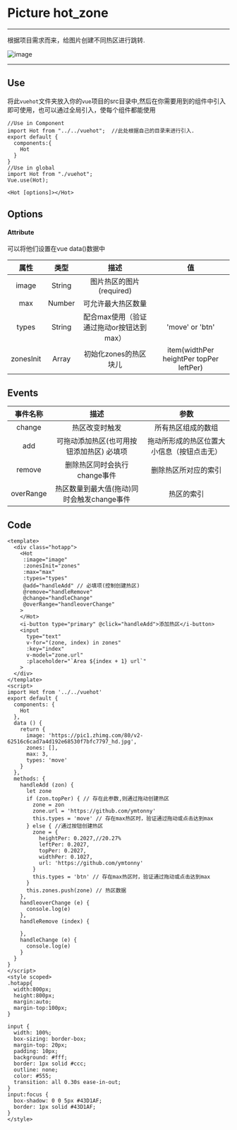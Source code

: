 ﻿# Picture hot_zone

---
根据项目需求而来，给图片创建不同热区进行跳转.

![image](http://wx2.sinaimg.cn/large/005SNrnIgy1g2ensfkq03g30os0iethj.gif)

---
## Use
将此`vuehot`文件夹放入你的`vue`项目的src目录中,然后在你需要用到的组件中引入即可使用，也可以通过全局引入，使每个组件都能使用
``` breach
//Use in Component
import Hot from "../../vuehot";  //此处根据自己的目录来进行引入.
export default {
  components:{
    Hot
  }
}
//Use in global
import Hot from "./vuehot";
Vue.use(Hot);

<Hot [options]></Hot>
```
## Options
#### Attribute
可以将他们设置在vue data()数据中

| 属性 | 类型 | 描述 | 值 |
| :-:  | :-:  | :-:  | :-: |
| image| String | 图片热区的图片(required) | |
| max | Number | 可允许最大热区数量 |  |
| types | String | 配合max使用（验证通过拖动or按钮达到max）| 'move' or 'btn' |
| zonesInit  | Array | 初始化zones的热区块儿 | item(widthPer heightPer topPer leftPer) |

## Events

| 事件名称 | 描述 | 参数 |
| :-:      | :-:  | :-:  |
| change   | 热区改变时触发 | 所有热区组成的数组 |
| add     | 可拖动添加热区(也可用按钮添加热区) 必填项 | 拖动所形成的热区位置大小信息（按钮点击无） |
| remove  | 删除热区同时会执行change事件 | 删除热区所对应的索引 |
| overRange | 热区数量到最大值(拖动)同时会触发change事件 | 热区的索引 |

## Code
``` breach
<template>
  <div class="hotapp">
    <Hot
     :image="image"
     :zonesInit="zones"
     :max="max"
     :types="types"
     @add="handleAdd" // 必填项(控制创建热区)
     @remove="handleRemove"
     @change="handleChange"
     @overRange="handleoverChange"
    >
    </Hot>
    <i-button type="primary" @click="handleAdd">添加热区</i-button>
    <input
      type="text"
      v-for="(zone, index) in zones"
      :key="index"
      v-model="zone.url"
      :placeholder="`Area ${index + 1} url`"
    >
  </div>
</template>
<script>
import Hot from '../../vuehot'
export default {
  components: {
    Hot
  },
  data () {
    return {
      image: 'https://pic1.zhimg.com/80/v2-62516c6cad7a4d192e68530f7bfc7797_hd.jpg',
      zones: [],
      max: 3,
      types: 'move'
    }
  },
  methods: {
    handleAdd (zon) {
      let zone
      if (zon.topPer) { // 存在此参数,则通过拖动创建热区
        zone = zon
        zone.url = 'https://github.com/ymtonny'
        this.types = 'move' // 存在max热区时，验证通过拖动或点击达到max
      } else { //通过按钮创建热区
        zone = {
          heightPer: 0.2027,//20.27%
          leftPer: 0.2027,
          topPer: 0.2027,
          widthPer: 0.1027,
          url: 'https://github.com/ymtonny'
        }
        this.types = 'btn' // 存在max热区时，验证通过拖动或点击达到max
      }
      this.zones.push(zone) // 热区数据
    },
    handleoverChange (e) {
      console.log(e)
    },
    handleRemove (index) {
    
    },
    handleChange (e) {
      console.log(e)
    }
  }
}
</script>
<style scoped>
.hotapp{
  width:800px;
  height:800px;
  margin:auto;
  margin-top:100px;
}

input {
  width: 100%;
  box-sizing: border-box;
  margin-top: 20px;
  padding: 10px;
  background: #fff;
  border: 1px solid #ccc;
  outline: none;
  color: #555;
  transition: all 0.30s ease-in-out;
}
input:focus {
  box-shadow: 0 0 5px #43D1AF;
  border: 1px solid #43D1AF;
}
</style>
```
